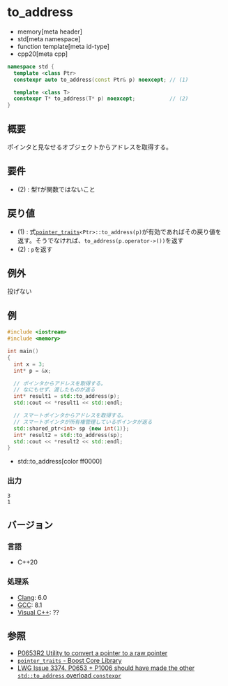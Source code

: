 # to_address
* memory[meta header]
* std[meta namespace]
* function template[meta id-type]
* cpp20[meta cpp]

```cpp
namespace std {
  template <class Ptr>
  constexpr auto to_address(const Ptr& p) noexcept; // (1)

  template <class T>
  constexpr T* to_address(T* p) noexcept;           // (2)
}
```

## 概要
ポインタと見なせるオブジェクトからアドレスを取得する。


## 要件
- (2) : 型`T`が関数ではないこと


## 戻り値
- (1) : 式[`pointer_traits`](pointer_traits.md)`<Ptr>::to_address(p)`が有効であればその戻り値を返す。そうでなければ、`to_address(p.operator->())`を返す
- (2) : `p`を返す


## 例外
投げない


## 例
```cpp example
#include <iostream>
#include <memory>

int main()
{
  int x = 3;
  int* p = &x;

  // ポインタからアドレスを取得する。
  // なにもせず、渡したものが返る
  int* result1 = std::to_address(p);
  std::cout << *result1 << std::endl;

  // スマートポインタからアドレスを取得する。
  // スマートポインタが所有権管理しているポインタが返る
  std::shared_ptr<int> sp {new int(1)};
  int* result2 = std::to_address(sp);
  std::cout << *result2 << std::endl;
}
```
* std::to_address[color ff0000]

### 出力
```
3
1
```

## バージョン
### 言語
- C++20

### 処理系
- [Clang](/implementation.md#clang): 6.0
- [GCC](/implementation.md#gcc): 8.1
- [Visual C++](/implementation.md#visual_cpp): ??


## 参照
- [P0653R2 Utility to convert a pointer to a raw pointer](http://www.open-std.org/jtc1/sc22/wg21/docs/papers/2017/p0653r2.html)
- [`pointer_traits` - Boost Core Library](http://www.boost.org/doc/libs/1_66_0/libs/core/doc/html/core/pointer_traits.html)
- [LWG Issue 3374. P0653 + P1006 should have made the other `std::to_address` overload `constexpr`](http://www.open-std.org/jtc1/sc22/wg21/docs/papers/2020/p2117r0.html#3374)
